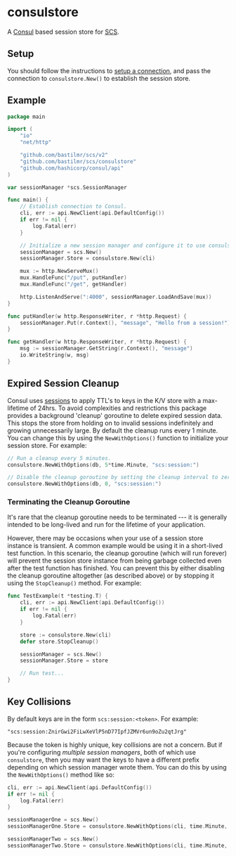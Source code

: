# consulstore

A [Consul](https://github.com/hashicorp/consul) based session store for [SCS](https://github.com/bastilmr/scs).

## Setup

You should follow the instructions to [setup a connection](https://github.com/hashicorp/consul/tree/main/api#usage), and pass the connection to `consulstore.New()` to establish the session store.

## Example

```go
package main

import (
	"io"
	"net/http"

	"github.com/bastilmr/scs/v2"
	"github.com/bastilmr/scs/consulstore"
	"github.com/hashicorp/consul/api"
)

var sessionManager *scs.SessionManager

func main() {
	// Establish connection to Consul.
	cli, err := api.NewClient(api.DefaultConfig())
	if err != nil {
		log.Fatal(err)
	}

	// Initialize a new session manager and configure it to use consulstore as the session store.
	sessionManager = scs.New()
	sessionManager.Store = consulstore.New(cli)

	mux := http.NewServeMux()
	mux.HandleFunc("/put", putHandler)
	mux.HandleFunc("/get", getHandler)

	http.ListenAndServe(":4000", sessionManager.LoadAndSave(mux))
}

func putHandler(w http.ResponseWriter, r *http.Request) {
	sessionManager.Put(r.Context(), "message", "Hello from a session!")
}

func getHandler(w http.ResponseWriter, r *http.Request) {
	msg := sessionManager.GetString(r.Context(), "message")
	io.WriteString(w, msg)
}
```

## Expired Session Cleanup

Consul uses [sessions](https://www.consul.io/api/session#ttl) to apply TTL's to keys in the K/V store with a max-lifetime of 24hrs.
To avoid complexities and restrictions this package provides a background 'cleanup' goroutine to delete expired session data. This stops the store from holding on to invalid sessions indefinitely and growing unnecessarily large. By default the cleanup runs every 1 minute. You can change this by using the `NewWithOptions()` function to initialize your session store. For example:

```go
// Run a cleanup every 5 minutes.
consulstore.NewWithOptions(db, 5*time.Minute, "scs:session:")

// Disable the cleanup goroutine by setting the cleanup interval to zero.
consulstore.NewWithOptions(db, 0, "scs:session:")
```

### Terminating the Cleanup Goroutine

It's rare that the cleanup goroutine needs to be terminated --- it is generally intended to be long-lived and run for the lifetime of your application.

However, there may be occasions when your use of a session store instance is transient. A common example would be using it in a short-lived test function. In this scenario, the cleanup goroutine (which will run forever) will prevent the session store instance from being garbage collected even after the test function has finished. You can prevent this by either disabling the cleanup goroutine altogether (as described above) or by stopping it using the `StopCleanup()` method. For example:

```go
func TestExample(t *testing.T) {
	cli, err := api.NewClient(api.DefaultConfig())
	if err != nil {
		log.Fatal(err)
	}

	store := consulstore.New(cli)
	defer store.StopCleanup()

	sessionManager = scs.New()
	sessionManager.Store = store

	// Run test...
}
```

## Key Collisions

By default keys are in the form `scs:session:<token>`. For example:

```
"scs:session:ZnirGwi2FiLwXeVlP5nD77IpfJZMVr6un9oZu2qtJrg"
```

Because the token is highly unique, key collisions are not a concern. But if you're configuring *multiple session managers*, both of which use `consulstore`, then you may want the keys to have a different prefix depending on which session manager wrote them. You can do this by using the `NewWithOptions()` method like so:

```go
cli, err := api.NewClient(api.DefaultConfig())
if err != nil {
	log.Fatal(err)
}

sessionManagerOne = scs.New()
sessionManagerOne.Store = consulstore.NewWithOptions(cli, time.Minute, "scs:session:1:")

sessionManagerTwo = scs.New()
sessionManagerTwo.Store = consulstore.NewWithOptions(cli, time.Minute, "scs:session:2:")
```
